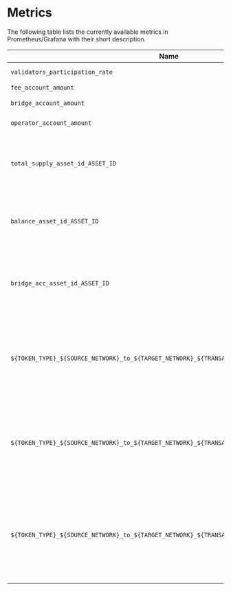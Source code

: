 # Metrics

The following table lists the currently available metrics in Prometheus/Grafana with their short description.

| Name                                                                                         | Description                                                                                                                                                                                                                                                                                                                                                                                                                                 |
|----------------------------------------------------------------------------------------------|---------------------------------------------------------------------------------------------------------------------------------------------------------------------------------------------------------------------------------------------------------------------------------------------------------------------------------------------------------------------------------------------------------------------------------------------|
| `validators_participation_rate`                                                              | Participation rate: Track validators' activity in %.                                                                                                                                                                                                                                                                                                                                                                                         |
| `fee_account_amount`                                                                         | Fee account amount.
| `bridge_account_amount`                                                                      | Bridge account amount.
| `operator_account_amount`                                                                    | Operator account amount.
| `total_supply_asset_id_ASSET_ID`                                                             | The Total Supply of the asset with a given ID. The `total_supply_asset_id_` is the prefix and the `{ASSET_ID}` the suffix of the metric.
| `balance_asset_id_ASSET_ID`                                                                  | The Balance of the asset with a given ID. The `balance_asset_id_` is the prefix and the `{ASSET_ID}` the suffix of the metric.
| `bridge_acc_asset_id_ASSET_ID`                                                               | The balance of the asset with a given ID in the Bridge Account. The `bridge_acc_asset_id_` is the prefix and the `{ASSET_ID}` the suffix of the metric. 
| `${TOKEN_TYPE}_${SOURCE_NETWORK}_to_${TARGET_NETWORK}_${TRANSACTION_ID}_majority_reached`    | Is metric which gives info about `majority_reached` (are all signatures are collected) for the given token type (Native or Wrapped), source and target networks and transaction id. 
| `${TOKEN_TYPE}_${SOURCE_NETWORK}_to_${TARGET_NETWORK}_${TRANSACTION_ID}_fee_transferred`     | Is metric which gives info about `fee_transferred` (is the fee transferred between the validators) for the given token type (Native or Wrapped), source and target networks and transaction id. 
| `${TOKEN_TYPE}_${SOURCE_NETWORK}_to_${TARGET_NETWORK}_${TRANSACTION_ID}_user_get_his_tokens` | Is metric which gives info about `user_get_his_tokens` (does the user made the transaction to get his tokens after the transfer) for the given token type (Native or Wrapped), source and target networks and transaction id. 